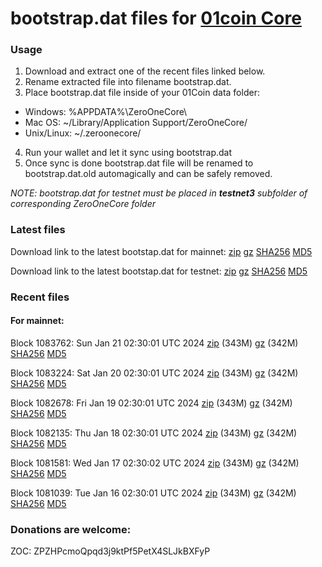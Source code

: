 # bootstrap.dat files for [01coin Core](https://01coin.io)

### Usage

1. Download and extract one of the recent files linked below.
2. Rename extracted file into filename bootstrap.dat.
3. Place bootstrap.dat file inside of your 01Coin data folder:
 - Windows: %APPDATA%\ZeroOneCore\
 - Mac OS: ~/Library/Application Support/ZeroOneCore/
 - Unix/Linux: ~/.zeroonecore/
4. Run your wallet and let it sync using bootstrap.dat
5. Once sync is done bootstrap.dat file will be renamed to bootstrap.dat.old automagically and can be safely removed.

_NOTE: bootstrap.dat for testnet must be placed in **testnet3** subfolder of corresponding ZeroOneCore folder_

### Latest files
Download link to the latest bootstap.dat for mainnet: [zip](https://files.01coin.io/mainnet/bootstrap.dat.zip) [gz](https://files.01coin.io/mainnet/bootstrap.dat.tar.gz) [SHA256](https://files.01coin.io/mainnet/sha256.txt) [MD5](https://files.01coin.io/mainnet/md5.txt)

Download link to the latest bootstap.dat for testnet: [zip](https://files.01coin.io/testnet/bootstrap.dat.zip) [gz](https://files.01coin.io/testnet/bootstrap.dat.tar.gz) [SHA256](https://files.01coin.io/testnet/sha256.txt) [MD5](https://files.01coin.io/testnet/md5.txt)

### Recent files

#### For mainnet:

Block 1083762: Sun Jan 21 02:30:01 UTC 2024 [zip](https://files.01coin.io/mainnet/2024-01-21/bootstrap.dat.zip) (343M) [gz](https://files.01coin.io/mainnet/2024-01-21/bootstrap.dat.tar.gz) (342M) [SHA256](https://files.01coin.io/mainnet/2024-01-21/sha256.txt) [MD5](https://files.01coin.io/mainnet/2024-01-21/md5.txt)

Block 1083224: Sat Jan 20 02:30:01 UTC 2024 [zip](https://files.01coin.io/mainnet/2024-01-20/bootstrap.dat.zip) (343M) [gz](https://files.01coin.io/mainnet/2024-01-20/bootstrap.dat.tar.gz) (342M) [SHA256](https://files.01coin.io/mainnet/2024-01-20/sha256.txt) [MD5](https://files.01coin.io/mainnet/2024-01-20/md5.txt)

Block 1082678: Fri Jan 19 02:30:01 UTC 2024 [zip](https://files.01coin.io/mainnet/2024-01-19/bootstrap.dat.zip) (343M) [gz](https://files.01coin.io/mainnet/2024-01-19/bootstrap.dat.tar.gz) (342M) [SHA256](https://files.01coin.io/mainnet/2024-01-19/sha256.txt) [MD5](https://files.01coin.io/mainnet/2024-01-19/md5.txt)

Block 1082135: Thu Jan 18 02:30:01 UTC 2024 [zip](https://files.01coin.io/mainnet/2024-01-18/bootstrap.dat.zip) (343M) [gz](https://files.01coin.io/mainnet/2024-01-18/bootstrap.dat.tar.gz) (342M) [SHA256](https://files.01coin.io/mainnet/2024-01-18/sha256.txt) [MD5](https://files.01coin.io/mainnet/2024-01-18/md5.txt)

Block 1081581: Wed Jan 17 02:30:02 UTC 2024 [zip](https://files.01coin.io/mainnet/2024-01-17/bootstrap.dat.zip) (343M) [gz](https://files.01coin.io/mainnet/2024-01-17/bootstrap.dat.tar.gz) (342M) [SHA256](https://files.01coin.io/mainnet/2024-01-17/sha256.txt) [MD5](https://files.01coin.io/mainnet/2024-01-17/md5.txt)

Block 1081039: Tue Jan 16 02:30:01 UTC 2024 [zip](https://files.01coin.io/mainnet/2024-01-16/bootstrap.dat.zip) (343M) [gz](https://files.01coin.io/mainnet/2024-01-16/bootstrap.dat.tar.gz) (342M) [SHA256](https://files.01coin.io/mainnet/2024-01-16/sha256.txt) [MD5](https://files.01coin.io/mainnet/2024-01-16/md5.txt)


### Donations are welcome:

ZOC: ZPZHPcmoQpqd3j9ktPf5PetX4SLJkBXFyP
